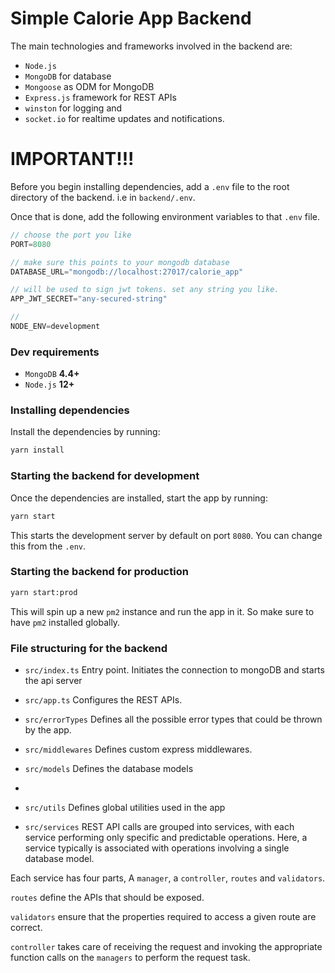 # Simple Calorie App Backend

The main technologies and frameworks involved in the backend are:

-   `Node.js`
-   `MongoDB` for database
-   `Mongoose` as ODM for MongoDB
-   `Express.js` framework for REST APIs
-   `winston` for logging and
-   `socket.io` for realtime updates and notifications.

# IMPORTANT!!!
Before you begin installing dependencies, add a `.env` file to the root directory of the backend. i.e in `backend/.env`.

Once that is done, add the following environment variables to that `.env` file.

```js
// choose the port you like 
PORT=8080 

// make sure this points to your mongodb database
DATABASE_URL="mongodb://localhost:27017/calorie_app"    

// will be used to sign jwt tokens. set any string you like.
APP_JWT_SECRET="any-secured-string"  

//
NODE_ENV=development
```

### Dev requirements

-   `MongoDB` **4.4+**
-   `Node.js` **12+**

### Installing dependencies
Install the dependencies by running:
```bash
yarn install
```

### Starting the backend for development
Once the dependencies are installed, start the app by running:

```bash
yarn start
```

This starts the development server by default on port `8080`. You can change this from the `.env`.


### Starting the backend for production

```bash
yarn start:prod
```
This will spin up a new `pm2` instance and run the app in it. So make sure to have `pm2` installed globally.

### File structuring for the backend

-   `src/index.ts` Entry point. Initiates the connection to mongoDB and starts the api server
  
-   `src/app.ts` Configures the REST APIs.
  
-   `src/errorTypes` Defines all the possible error types that could be thrown by the app.
 
-   `src/middlewares` Defines custom express middlewares.

-   `src/models` Defines the database models
-   
-   `src/utils` Defines global utilities used in the app

-   `src/services` REST API calls are grouped into services, with each service performing only specific and predictable operations. Here, a service typically is associated with operations involving a single database model.

Each service has four parts, A `manager`, a `controller`, `routes` and `validators`.

`routes` define the APIs that should be exposed. 

`validators` ensure that the properties required to access a given route are correct.

`controller` takes care of receiving the request and invoking the appropriate function calls on the `managers` to perform the request task.


